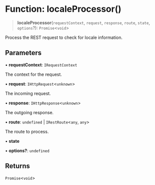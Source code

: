 # Function: localeProcessor()

> **localeProcessor**(`requestContext`, `request`, `response`, `route`, `state`, `options`?): `Promise`\<`void`\>

Process the REST request to check for locale information.

## Parameters

• **requestContext**: `IRequestContext`

The context for the request.

• **request**: `IHttpRequest`\<`unknown`\>

The incoming request.

• **response**: `IHttpResponse`\<`unknown`\>

The outgoing response.

• **route**: `undefined` \| `IRestRoute`\<`any`, `any`\>

The route to process.

• **state**

• **options?**: `undefined`

## Returns

`Promise`\<`void`\>
